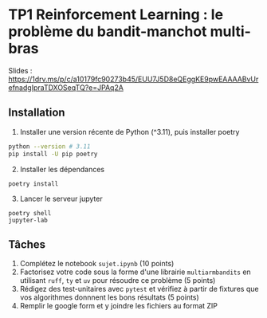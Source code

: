 # TP1 Reinforcement Learning : le problème du bandit-manchot multi-bras


Slides : https://1drv.ms/p/c/a10179fc90273b45/EUU7J5D8eQEggKE9pwEAAAABvUrefnadgIpraTDXOSeqTQ?e=JPAq2A


## Installation

1. Installer une version récente de Python (^3.11), puis installer poetry
```bash
python --version # 3.11
pip install -U pip poetry
```

2. Installer les dépendances
```
poetry install
```

3. Lancer le serveur jupyter
```
poetry shell
jupyter-lab
```

## Tâches

1. Complétez le notebook `sujet.ipynb` (10 points)
2. Factorisez votre code sous la forme d'une librairie `multiarmbandits` en utilisant `ruff`, `ty` et `uv` pour résoudre ce problème (5 points)
3. Rédigez des test-unitaires avec `pytest` et vérifiez à partir de fixtures que vos algorithmes donnnent les bons résultats (5 points)
4. Remplir le google form et y joindre les fichiers au format ZIP


